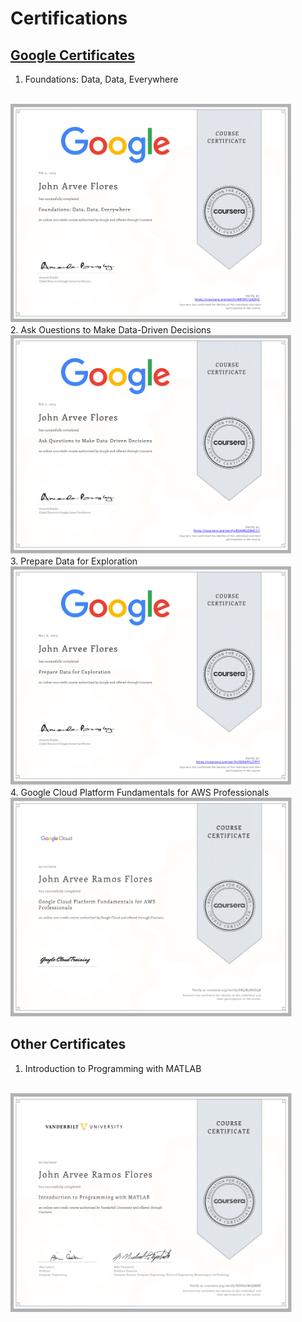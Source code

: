 # Certifications

## [Google Certificates](/Data-Analytics/Certifications/Google%20Certificates/)

1. Foundations: Data, Data, Everywhere
<br>
<img src="./Google%20Certificates/Data1.png" alt="Foundations: Data, Data, Everywhere" width=450 height=350>
<br>
2. Ask Ouestions to Make Data-Driven Decisions
<br>
<img src="./Google%20Certificates/Data2.png" alt="Ask Ouestions to Make Data-Driven Decisions" width=450 height=350>
<br>
3. Prepare Data for Exploration
<br>
<img src="./Google%20Certificates/Data3.png" alt="Prepare Data for Exploration" width=450 height=350>
<br>
4. Google Cloud Platform Fundamentals for AWS Professionals
<br>
<img src="./Google%20Certificates/GCP.png" alt="Google Cloud Platform Fundamentals for AWS Professionals" width=450 height=350>
<br>

## Other Certificates

1. Introduction to Programming with MATLAB
<br>
<img src="./Other%20Certificates/MATLAB.png" alt="Introduction to Programming with MATLAB" width=450 height=350>
<br>